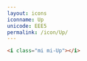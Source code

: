 ```yaml
---
layout: icons
iconname: Up
unicode: EEE5
permalink: /icon/Up/
---
```


``` html
<i class="mi mi-Up"></i>
```
